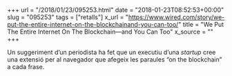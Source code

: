 +++
url = "/2018/01/23/095253.html"
date = "2018-01-23T08:52:53+00:00"
slug = "095253"
tags = ["retalls"]
x_url = "https://www.wired.com/story/we-put-the-entire-internet-on-the-blockchainand-you-can-too/"
title = "We Put The Entire Internet On The Blockchain—and You Can Too"
x_source = ""
+++

Un suggeriment d’un periodista ha fet que un executiu d’una *startup* cree una extensió per al navegador que afegeix les paraules “on the blockchain” a cada frase.
